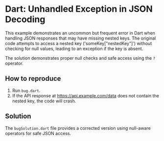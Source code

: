 # Dart: Unhandled Exception in JSON Decoding

This example demonstrates an uncommon but frequent error in Dart when handling JSON responses that may have missing nested keys.  The original code attempts to access a nested key ('someKey["nestedKey"]') without checking for null values, leading to an exception if the key is absent.

The solution demonstrates proper null checks and safe access using the `?` operator.

## How to reproduce

1. Run `bug.dart`.
2. If the API response at https://api.example.com/data does not contain the nested key, the code will crash.

## Solution

The `bugSolution.dart` file provides a corrected version using null-aware operators for safe JSON access.